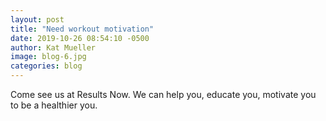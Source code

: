 ```yaml
---
layout: post
title: "Need workout motivation"
date: 2019-10-26 08:54:10 -0500
author: Kat Mueller
image: blog-6.jpg
categories: blog
---
```


Come see us at Results Now.  We can help you, educate you, motivate you to be a healthier you.  

